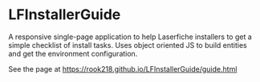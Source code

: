 # LFInstallerGuide
A responsive single-page application to help Laserfiche installers to get a simple checklist of install tasks. Uses object oriented JS to build entities and get the environment configuration.

See the page at https://rook218.github.io/LFInstallerGuide/guide.html
